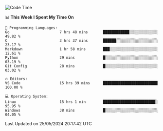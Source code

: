 
<!--START_SECTION:waka-->
![Code Time](http://img.shields.io/badge/Code%20Time-615%20hrs%2034%20mins-blue)

📊 **This Week I Spent My Time On** 

```text
💬 Programming Languages: 
Go                       7 hrs 48 mins       ████████████░░░░░░░░░░░░░   49.82 % 
C                        3 hrs 37 mins       ██████░░░░░░░░░░░░░░░░░░░   23.17 % 
Markdown                 1 hr 58 mins        ███░░░░░░░░░░░░░░░░░░░░░░   12.61 % 
Python                   29 mins             █░░░░░░░░░░░░░░░░░░░░░░░░   03.19 % 
Git Config               28 mins             █░░░░░░░░░░░░░░░░░░░░░░░░   03.02 % 

🔥 Editors: 
VS Code                  15 hrs 39 mins      █████████████████████████   100.00 % 

💻 Operating System: 
Linux                    15 hrs 1 min        ████████████████████████░   95.95 % 
Windows                  38 mins             █░░░░░░░░░░░░░░░░░░░░░░░░   04.05 % 
```


 Last Updated on 25/05/2024 20:17:42 UTC
<!--END_SECTION:waka-->
